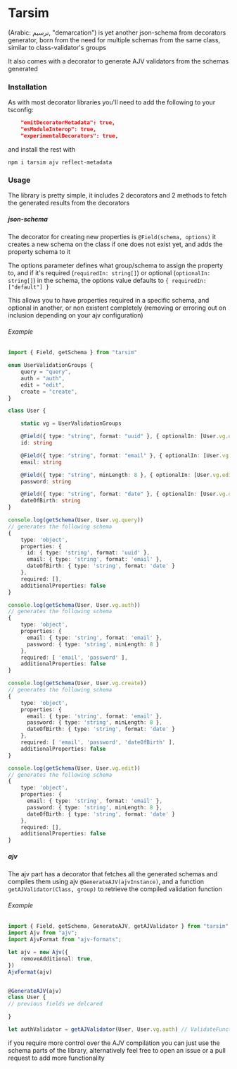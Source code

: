 # Tarsim

(Arabic: ترسيم, "demarcation") is yet another json-schema from decorators generator, born from the need for
multiple schemas from the same class, similar to class-validator's groups

It also comes with a decorator to generate AJV validators from the schemas generated 

### Installation
As with most decorator libraries you'll need to add the following to your tsconfig:
```json
    "emitDecoratorMetadata": true,
    "esModuleInterop": true,
    "experimentalDecorators": true,
```
and install the rest with

`npm i tarsim ajv reflect-metadata`


### Usage
The library is pretty simple, it includes 2 decorators and 2 methods to fetch the generated results from the decorators

##### json-schema

The decorator for creating new properties is `@Field(schema, options)`
it creates a new schema on the class if one does not exist yet, and adds the property schema to it

The options parameter defines what group/schema to assign the property to, and if it's required (`requiredIn: string[]`) or
optional (`optionalIn: string[]`) in the schema, the options value defaults to `{ requiredIn: ["default"] }`

This allows you to have properties required in a specific schema, and optional in another, or non existent completely (removing or erroring out on inclusion depending on your ajv configuration)


###### Example

```ts
import { Field, getSchema } from "tarsim"

enum UserValidationGroups {
    query = "query",
    auth = "auth",
    edit = "edit",
    create = "create",
}

class User {

    static vg = UserValidationGroups

    @Field({ type: "string", format: "uuid" }, { optionalIn: [User.vg.query]})
    id: string

    @Field({ type: "string", format: "email" }, { optionalIn: [User.vg.query, User.vg.edit], requiredIn: [User.vg.auth, User.vg.create] })
    email: string

    @Field({ type: "string", minLength: 8 }, { optionalIn: [User.vg.edit], requiredIn: [User.vg.auth, User.vg.create] })
    password: string

    @Field({ type: "string", format: "date" }, { optionalIn: [User.vg.query, User.vg.edit], requiredIn: [User.vg.create] })
    dateOfBirth: string
}

console.log(getSchema(User, User.vg.query))
// generates the following schema
{
    type: 'object',
    properties: {
      id: { type: 'string', format: 'uuid' },
      email: { type: 'string', format: 'email' },
      dateOfBirth: { type: 'string', format: 'date' }
    },
    required: [],
    additionalProperties: false
}

console.log(getSchema(User, User.vg.auth))
// generates the following schema
{
    type: 'object',
    properties: {
      email: { type: 'string', format: 'email' },
      password: { type: 'string', minLength: 8 }
    },
    required: [ 'email', 'password' ],
    additionalProperties: false
}

console.log(getSchema(User, User.vg.create)) 
// generates the following schema
{
    type: 'object',
    properties: {
      email: { type: 'string', format: 'email' },
      password: { type: 'string', minLength: 8 },
      dateOfBirth: { type: 'string', format: 'date' }
    },
    required: [ 'email', 'password', 'dateOfBirth' ],
    additionalProperties: false
}

console.log(getSchema(User, User.vg.edit)) 
// generates the following schema
{
    type: 'object',
    properties: {
      email: { type: 'string', format: 'email' },
      password: { type: 'string', minLength: 8 },
      dateOfBirth: { type: 'string', format: 'date' }
    },
    required: [],
    additionalProperties: false
}

```


##### ajv
The ajv part has a decorator that fetches all the generated schemas and compiles them using ajv `@GenerateAJV(ajvInstance)`, and a function `getAJValidator(Class, group)` to retrieve the compiled validation function

###### Example

```ts
import { Field, getSchema, GenerateAJV, getAJValidator } from "tarsim";
import Ajv from "ajv";
import AjvFormat from "ajv-formats";

let ajv = new Ajv({
    removeAdditional: true,
})
AjvFormat(ajv)


@GenerateAJV(ajv)
class User {
// previous fields we delcared

}

let authValidator = getAJValidator(User, User.vg.auth) // ValidateFunction<typeof User>

```

if you require more control over the AJV compilation you can just use the schema parts of the library, alternatively feel free to open an issue or a pull request to add more functionality